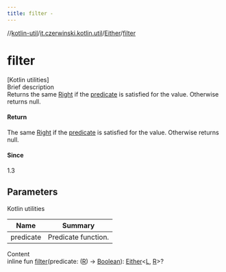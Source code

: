 ```yaml
---
title: filter -
---
```

//[kotlin-util](../../index.md)/[it.czerwinski.kotlin.util](../index.md)/[Either](index.md)/[filter](filter.md)



# filter  
[Kotlin utilities]  
Brief description  
Returns the same [Right](../-right/index.md) if the [predicate]() is satisfied for the value. Otherwise returns null.  
  


#### Return  
The same [Right](../-right/index.md) if the [predicate]() is satisfied for the value. Otherwise returns null.  
  


#### Since  
1.3  
  


## Parameters  
  
Kotlin utilities  
  
|  Name|  Summary| 
|---|---|
| predicate| Predicate function.
  
  
Content  
inline fun [filter](filter.md)(predicate: ([R](index.md)) -> [Boolean](https://kotlinlang.org/api/latest/jvm/stdlib/kotlin/-boolean/index.html)): [Either](index.md)<[L](index.md), [R](index.md)>?  



